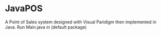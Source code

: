 # JavaPOS

A Point of Sales system designed with Visual Paridigm then implemented in Java.
Run Main.java in (default package)
